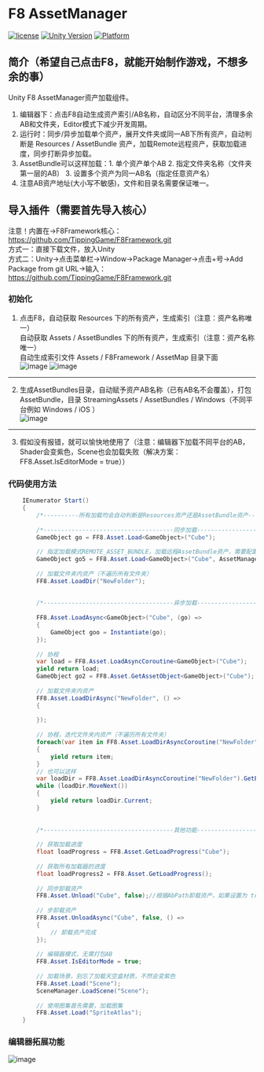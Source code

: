 # F8 AssetManager

[![license](http://img.shields.io/badge/license-MIT-green.svg)](https://opensource.org/licenses/MIT) 
[![Unity Version](https://img.shields.io/badge/unity-2021.3.15f1-blue)](https://unity.com) 
[![Platform](https://img.shields.io/badge/platform-Win%20%7C%20Android%20%7C%20iOS%20%7C%20Mac%20%7C%20Linux%20%7C%20WebGL-orange)]() 

## 简介（希望自己点击F8，就能开始制作游戏，不想多余的事）
Unity F8 AssetManager资产加载组件。  
1. 编辑器下：点击F8自动生成资产索引/AB名称，自动区分不同平台，清理多余AB和文件夹，Editor模式下减少开发周期。  
2. 运行时：同步/异步加载单个资产，展开文件夹或同一AB下所有资产，自动判断是 Resources / AssetBundle 资产，加载Remote远程资产，获取加载进度，同步打断异步加载。
3. AssetBundle可以这样加载：1. 单个资产单个AB 2. 指定文件夹名称（文件夹第一层的AB） 3. 设置多个资产为同一AB名（指定任意资产名）
4. 注意AB资产地址(大小写不敏感)，文件和目录名需要保证唯一。

## 导入插件（需要首先导入核心）
注意！内置在->F8Framework核心：https://github.com/TippingGame/F8Framework.git  
方式一：直接下载文件，放入Unity  
方式二：Unity->点击菜单栏->Window->Package Manager->点击+号->Add Package from git URL->输入：https://github.com/TippingGame/F8Framework.git  

### 初始化

1. 点击F8，自动获取 Resources 下的所有资产，生成索引（注意：资产名称唯一）  
          自动获取 Assets / AssetBundles 下的所有资产，生成索引（注意：资产名称唯一）  
          自动生成索引文件 Assets / F8Framework / AssetMap 目录下面  
![image](https://tippinggame-1257018413.cos.ap-guangzhou.myqcloud.com/TippingGame/AssetManager/ui_20240205225637.png)
![image](https://tippinggame-1257018413.cos.ap-guangzhou.myqcloud.com/TippingGame/AssetManager/ui_20240205230012.png)
---------------------------------
2. 生成AssetBundles目录，自动赋予资产AB名称（已有AB名不会覆盖），打包 AssetBundle，目录 StreamingAssets / AssetBundles / Windows（不同平台例如 Windows / iOS ）  
![image](https://tippinggame-1257018413.cos.ap-guangzhou.myqcloud.com/TippingGame/AssetManager/ui_20240205225815.png)
---------------------------------
3. 假如没有报错，就可以愉快地使用了（注意：编辑器下加载不同平台的AB，Shader会变紫色，Scene也会加载失败（解决方案：FF8.Asset.IsEditorMode = true））  

### 代码使用方法
```C#
    IEnumerator Start()
    {
        /*----------所有加载均会自动判断是Resources资产还是AssetBundle资产----------*/
        
        /*-------------------------------------同步加载-------------------------------------*/
        GameObject go = FF8.Asset.Load<GameObject>("Cube");
        
        // 指定加载模式REMOTE_ASSET_BUNDLE，加载远程AssetBundle资产，需要配置AssetRemoteAddress = "http://127.0.0.1:6789/remote"
        GameObject go5 = FF8.Asset.Load<GameObject>("Cube", AssetManager.AssetAccessMode.REMOTE_ASSET_BUNDLE);
        
        // 加载文件夹内资产（不遍历所有文件夹）
        FF8.Asset.LoadDir("NewFolder");
        
        
        /*-------------------------------------异步加载-------------------------------------*/
        
        FF8.Asset.LoadAsync<GameObject>("Cube", (go) =>
        {
            GameObject goo = Instantiate(go);
        });
        
        // 协程
        var load = FF8.Asset.LoadAsyncCoroutine<GameObject>("Cube");
        yield return load;
        GameObject go2 = FF8.Asset.GetAssetObject<GameObject>("Cube");
        
        // 加载文件夹内资产
        FF8.Asset.LoadDirAsync("NewFolder", () =>
        {
            
        });
        
        // 协程，迭代文件夹内资产（不遍历所有文件夹）
        foreach(var item in FF8.Asset.LoadDirAsyncCoroutine("NewFolder"))
        {
            yield return item;
        }
        // 也可以这样
        var loadDir = FF8.Asset.LoadDirAsyncCoroutine("NewFolder").GetEnumerator();
        while (loadDir.MoveNext())
        {
            yield return loadDir.Current;
        }
        
        
        /*-------------------------------------其他功能-------------------------------------*/
        
        // 获取加载进度
        float loadProgress = FF8.Asset.GetLoadProgress("Cube");
        
        // 获取所有加载器的进度
        float loadProgress2 = FF8.Asset.GetLoadProgress();
        
        // 同步卸载资产
        FF8.Asset.Unload("Cube", false);//根据AbPath卸载资产，如果设置为 true，完全卸载。
        
        // 步卸载资产
        FF8.Asset.UnloadAsync("Cube", false, () =>
        {
            // 卸载资产完成
        });
        
        // 编辑器模式，无需打包AB
        FF8.Asset.IsEditorMode = true;
        
        // 加载场景，别忘了加载天空盒材质，不然会变紫色
        FF8.Asset.Load("Scene");
        SceneManager.LoadScene("Scene");
        
        // 使用图集首先需要，加载图集
        FF8.Asset.Load("SpriteAtlas");
    }
```

### 编辑器拓展功能
![image](https://tippinggame-1257018413.cos.ap-guangzhou.myqcloud.com/TippingGame/AssetManager/ui_20240216212631.png)
